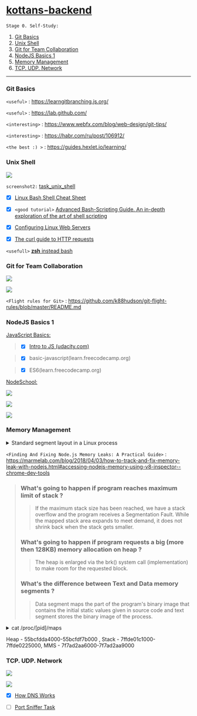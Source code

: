 # [kottans-backend](https://github.com/kottans/backend/blob/master/contents.md)

`Stage 0. Self-Study:`

1. [Git Basics](#git-basics)
2. [Unix Shell](#unix-shell)
3. [Git for Team Collaboration](#git-for-team-collaboration)
4. [NodeJS Basics 1](#nodeJS-basics-1)
5. [Memory Management](#memory-management)
6. [TCP. UDP. Network](#tcp.-udp.-network)

---
### Git Basics

`<useful>` : <https://learngitbranching.js.org/>

`<useful>` : <https://lab.github.com/>

`<interesting>` : <https://www.webfx.com/blog/web-design/git-tips/>

`<interesting>` : <https://habr.com/ru/post/106912/>

`<the best :) >` : <https://guides.hexlet.io/learning/>

### Unix Shell

![](task_unix_shell/commandLine.png)

 `screenshot2:` [task_unix_shell](task_unix_shell/commandLineBycodeacademy.png)

- [x] [Linux Bash Shell Cheat Sheet](https://annawilliford.github.io/2016-04-02-UTA/workshop/Linux/bash_cheat_sheet.pdf)

- [x] `<good tutorial>` [Advanced Bash-Scripting Guide. An in-depth exploration of the art of shell scripting](http://www.tldp.org/LDP/abs/html/index.html)

- [x] [Configuring Linux Web Servers](https://www.udacity.com/course/configuring-linux-web-servers--ud299)

- [x] [The curl guide to HTTP requests](https://flaviocopes.com/http-curl/)

`<usefull>` [**zsh** instead bash](https://github.com/robbyrussell/oh-my-zsh)

### Git for Team Collaboration

![](task_git_collaboration/whatIsVersionControl.png)

![](task_git_collaboration/gitHubAndCollaboration.png)

`<Flight rules for Git>` : <https://github.com/k88hudson/git-flight-rules/blob/master/README.md>

### NodeJS Basics 1

[JavaScript Basics:](https://github.com/kottans/backend/blob/master/tasks/js_basics_1.md)

> - [x] [Intro to JS (udacity.com)](task_js_nodejs_basic/intro_to_js.png)

> - [x] basic-javascript(learn.freecodecamp.org)

> - [x] ES6(learn.freecodecamp.org)

[NodeSchool:](https://nodeschool.io/)

![](task_js_nodejs_basic/learnyounode_workshop.png)

![](task_js_nodejs_basic/functional_javascript_workshop.png)

![](task_js_nodejs_basic/stream_adventure_workshop.png)

### Memory Management

<details><summary>Standard segment layout in a Linux process</summary>

![](task_memory_management/segment_layout_in_linux_process.png)

1. The topmost segment in the process address space is the stack, which stores local variables and function parameters in most programming languages. Calling a method or function pushes a new stack frame onto the stack. The stack frame is destroyed when the function returns. This simple design, possible because the data obeys strict LIFO order, means that no complex data structure is needed to track stack contents - a simple pointer to the top of the stack will do. Pushing and popping are thus very fast and deterministic. Also, the constant reuse of stack regions tends to keep active stack memory in the cpu caches, speeding up access. Each thread in a process gets its own stack.   
It is possible to exhaust the area mapping the stack by pushing more data than it can fit. This triggers a page fault that is handled in Linux by expand_stack(), which in turn calls acct_stack_growth() to check whether it's appropriate to grow the stack. If the stack size is below RLIMIT_STACK (usually 8MB), then normally the stack grows and the program continues merrily, unaware of what just happened.   

2. Below the stack, we have the memory mapping segment. Here the kernel maps contents of files directly to memory. Any application can ask for such a mapping via the Linux mmap() system call (implementation) or CreateFileMapping() / MapViewOfFile() in Windows. Memory mapping is a convenient and high-performance way to do file I/O, so it is used for loading dynamic libraries. It is also possible to create an anonymous memory mapping that does not correspond to any files, being used instead for program data. In Linux, if you request a large block of memory via malloc(), the C library will create such an anonymous mapping instead of using heap memory. 'Large' means larger than MMAP_THRESHOLD bytes, 128 kB by default and adjustable via mallopt().

3. The heap provides runtime memory allocation, like the stack, meant for data that must outlive the function doing the allocation, unlike the stack. Most languages provide heap management to programs. Satisfying memory requests is thus a joint affair between the language runtime and the kernel.

    3.1. The Node.js heap is composed of two sections:New space,Old space. New allocations happen in new space, also known as younger generation. This is a small amount of memory from 1 to 8 megabytes. We can use the V8 engine parameter –max-old-space-size as shown below to raise the limit of heap memory. (`<source>` : <https://medium.com/@ashleydavis75/node-js-memory-limitations-30d3fe2664c0)>

4. BSS stores the contents of uninitialized static variables, whose values are not set by the programmer in source code. The BSS memory area is anonymous: it does not map any file. If you say static int cntActiveUsers, the contents of cntActiveUsers live in the BSS.

5. The data segment, holds the contents for static variables initialized in source code. This memory area is not anonymous. It maps the part of the program's binary image that contains the initial static values given in source code.

6. The contents of pointer gonzo - a 4-byte memory address - live in the data segment. The actual string it points to does not, however. The string lives in the text segment, which is read-only and stores all of your code in addition to tidbits like string literals. The text segment also maps your binary file in memory, but writes to this area earn your program a Segmentation Fault.

    ![](task_memory_management/diagram.png)


    `<source>` : <https://manybutfinite.com/post/anatomy-of-a-program-in-memory/>

</details>

`<Finding And Fixing Node.js Memory Leaks: A Practical Guide>` : <https://marmelab.com/blog/2018/04/03/how-to-track-and-fix-memory-leak-with-nodejs.html#accessing-nodejs-memory-using-v8-inspector--chrome-dev-tools>

> ### What's going to happen if program reaches maximum limit of stack ?
 >> If the maximum stack size has been reached, we have a stack overflow and the program receives a Segmentation Fault. While the mapped stack area expands to meet demand, it does not shrink back when the stack gets smaller.   
> ### What's going to happen if program requests a big (more then 128KB) memory allocation on heap ?
 >>The heap is enlarged via the brk() system call (implementation) to make room for the requested block.
> ### What's the difference between Text and Data memory segments ?
 >> Data segment maps the part of the program's binary image that contains the initial static values given in source code and text segment stores the binary image of the process.
  
  <details><summary> cat /proc/[pid]/maps </summary>
  
```
55bcfc664000-55bcfc67b000 r--p 00000000 08:01 3818677                    /usr/bin/zsh
55bcfc67b000-55bcfc70f000 r-xp 00017000 08:01 3818677                    /usr/bin/zsh
55bcfc70f000-55bcfc731000 r--p 000ab000 08:01 3818677                    /usr/bin/zsh
55bcfc731000-55bcfc733000 r--p 000cc000 08:01 3818677                    /usr/bin/zsh
55bcfc733000-55bcfc739000 rw-p 000ce000 08:01 3818677                    /usr/bin/zsh
55bcfc739000-55bcfc74d000 rw-p 00000000 00:00 0 
55bcfdda4000-55bcfdf7b000 rw-p 00000000 00:00 0                          [heap]
7f7ad2aa6000-7f7ad2aa9000 r--p 00000000 08:01 400858                     /usr/lib64/zsh/5.7.1/zsh/computil.so
7f7ad2aa9000-7f7ad2ab6000 r-xp 00003000 08:01 400858                     /usr/lib64/zsh/5.7.1/zsh/computil.so
7f7ad2ab6000-7f7ad2ab8000 r--p 00010000 08:01 400858                     /usr/lib64/zsh/5.7.1/zsh/computil.so
7f7ad2ab8000-7f7ad2ab9000 r--p 00011000 08:01 400858                     /usr/lib64/zsh/5.7.1/zsh/computil.so
7f7ad2ab9000-7f7ad2aba000 rw-p 00012000 08:01 400858                     /usr/lib64/zsh/5.7.1/zsh/computil.so
7f7ad2ade000-7f7ad2ae2000 r--p 00000000 08:01 400855                     /usr/lib64/zsh/5.7.1/zsh/complist.so
7f7ad2ae2000-7f7ad2aed000 r-xp 00004000 08:01 400855                     /usr/lib64/zsh/5.7.1/zsh/complist.so
7f7ad2aed000-7f7ad2aee000 r--p 0000f000 08:01 400855                     /usr/lib64/zsh/5.7.1/zsh/complist.so
7f7ad2aee000-7f7ad2aef000 ---p 00010000 08:01 400855                     /usr/lib64/zsh/5.7.1/zsh/complist.so
7f7ad2aef000-7f7ad2af0000 r--p 00010000 08:01 400855                     /usr/lib64/zsh/5.7.1/zsh/complist.so
7f7ad2af0000-7f7ad2af1000 rw-p 00011000 08:01 400855                     /usr/lib64/zsh/5.7.1/zsh/complist.so
7f7ad2af1000-7f7ad2af3000 r--p 00000000 08:01 400081                     /usr/lib64/zsh/5.7.1/zsh/zutil.so
7f7ad2af3000-7f7ad2af8000 r-xp 00002000 08:01 400081                     /usr/lib64/zsh/5.7.1/zsh/zutil.so
7f7ad2af8000-7f7ad2af9000 r--p 00007000 08:01 400081                     /usr/lib64/zsh/5.7.1/zsh/zutil.so
7f7ad2af9000-7f7ad2afa000 ---p 00008000 08:01 400081                     /usr/lib64/zsh/5.7.1/zsh/zutil.so
7f7ad2afa000-7f7ad2afb000 r--p 00008000 08:01 400081                     /usr/lib64/zsh/5.7.1/zsh/zutil.so
7f7ad2afb000-7f7ad2afc000 rw-p 00009000 08:01 400081                     /usr/lib64/zsh/5.7.1/zsh/zutil.so
7f7ad2afc000-7f7ad2b04000 r--p 00000000 08:01 400046                     /usr/lib64/zsh/5.7.1/zsh/complete.so
7f7ad2b04000-7f7ad2b1e000 r-xp 00008000 08:01 400046                     /usr/lib64/zsh/5.7.1/zsh/complete.so
7f7ad2b1e000-7f7ad2b21000 r--p 00022000 08:01 400046                     /usr/lib64/zsh/5.7.1/zsh/complete.so
7f7ad2b21000-7f7ad2b23000 r--p 00024000 08:01 400046                     /usr/lib64/zsh/5.7.1/zsh/complete.so
7f7ad2b23000-7f7ad2b24000 rw-p 00026000 08:01 400046                     /usr/lib64/zsh/5.7.1/zsh/complete.so
7f7ad2b24000-7f7ad2b27000 r--p 00000000 08:01 400066                     /usr/lib64/zsh/5.7.1/zsh/parameter.so
7f7ad2b27000-7f7ad2b2c000 r-xp 00003000 08:01 400066                     /usr/lib64/zsh/5.7.1/zsh/parameter.so
7f7ad2b2c000-7f7ad2b2e000 r--p 00008000 08:01 400066                     /usr/lib64/zsh/5.7.1/zsh/parameter.so
7f7ad2b2e000-7f7ad2b2f000 ---p 0000a000 08:01 400066                     /usr/lib64/zsh/5.7.1/zsh/parameter.so
7f7ad2b2f000-7f7ad2b30000 r--p 0000a000 08:01 400066                     /usr/lib64/zsh/5.7.1/zsh/parameter.so
7f7ad2b30000-7f7ad2b31000 rw-p 0000b000 08:01 400066                     /usr/lib64/zsh/5.7.1/zsh/parameter.so
7f7ad2b31000-7f7ad2b48000 r--p 00000000 08:01 400076                     /usr/lib64/zsh/5.7.1/zsh/zle.so
7f7ad2b48000-7f7ad2b73000 r-xp 00017000 08:01 400076                     /usr/lib64/zsh/5.7.1/zsh/zle.so
7f7ad2b73000-7f7ad2b7c000 r--p 00042000 08:01 400076                     /usr/lib64/zsh/5.7.1/zsh/zle.so
7f7ad2b7c000-7f7ad2b7d000 ---p 0004b000 08:01 400076                     /usr/lib64/zsh/5.7.1/zsh/zle.so
7f7ad2b7d000-7f7ad2b7f000 r--p 0004b000 08:01 400076                     /usr/lib64/zsh/5.7.1/zsh/zle.so
7f7ad2b7f000-7f7ad2b86000 rw-p 0004d000 08:01 400076                     /usr/lib64/zsh/5.7.1/zsh/zle.so
7f7ad2b86000-7f7ad2b87000 rw-p 00000000 00:00 0 
7f7ad2b87000-7f7ad338c000 r--s 00000000 08:01 524423                     /var/lib/sss/mc/passwd
7f7ad338c000-7f7ad338e000 r--p 00000000 08:01 3817198                    /usr/lib64/libnss_sss.so.2
7f7ad338e000-7f7ad3394000 r-xp 00002000 08:01 3817198                    /usr/lib64/libnss_sss.so.2
7f7ad3394000-7f7ad3396000 r--p 00008000 08:01 3817198                    /usr/lib64/libnss_sss.so.2
7f7ad3396000-7f7ad3397000 r--p 00009000 08:01 3817198                    /usr/lib64/libnss_sss.so.2
7f7ad3397000-7f7ad3398000 rw-p 0000a000 08:01 3817198                    /usr/lib64/libnss_sss.so.2
7f7ad3398000-7f7ae0342000 r--p 00000000 08:01 3801127                    /usr/lib/locale/locale-archive
7f7ae0342000-7f7ae0347000 rw-p 00000000 00:00 0 
7f7ae0347000-7f7ae034d000 r--p 00000000 08:01 3801561                    /usr/lib64/libpthread-2.29.so
7f7ae034d000-7f7ae035c000 r-xp 00006000 08:01 3801561                    /usr/lib64/libpthread-2.29.so
7f7ae035c000-7f7ae0362000 r--p 00015000 08:01 3801561                    /usr/lib64/libpthread-2.29.so
7f7ae0362000-7f7ae0363000 r--p 0001a000 08:01 3801561                    /usr/lib64/libpthread-2.29.so
7f7ae0363000-7f7ae0364000 rw-p 0001b000 08:01 3801561                    /usr/lib64/libpthread-2.29.so
7f7ae0364000-7f7ae0368000 rw-p 00000000 00:00 0 
7f7ae0368000-7f7ae038a000 r--p 00000000 08:01 3801452                    /usr/lib64/libc-2.29.so
7f7ae038a000-7f7ae04d7000 r-xp 00022000 08:01 3801452                    /usr/lib64/libc-2.29.so
7f7ae04d7000-7f7ae0523000 r--p 0016f000 08:01 3801452                    /usr/lib64/libc-2.29.so
7f7ae0523000-7f7ae0524000 ---p 001bb000 08:01 3801452                    /usr/lib64/libc-2.29.so
7f7ae0524000-7f7ae0528000 r--p 001bb000 08:01 3801452                    /usr/lib64/libc-2.29.so
7f7ae0528000-7f7ae052a000 rw-p 001bf000 08:01 3801452                    /usr/lib64/libc-2.29.so
7f7ae052a000-7f7ae052e000 rw-p 00000000 00:00 0 
7f7ae052e000-7f7ae053b000 r--p 00000000 08:01 3801505                    /usr/lib64/libm-2.29.so
7f7ae053b000-7f7ae05d7000 r-xp 0000d000 08:01 3801505                    /usr/lib64/libm-2.29.so
7f7ae05d7000-7f7ae0672000 r--p 000a9000 08:01 3801505                    /usr/lib64/libm-2.29.so
7f7ae0672000-7f7ae0673000 r--p 00143000 08:01 3801505                    /usr/lib64/libm-2.29.so
7f7ae0673000-7f7ae0674000 rw-p 00144000 08:01 3801505                    /usr/lib64/libm-2.29.so
7f7ae0674000-7f7ae0676000 r--p 00000000 08:01 3801612                    /usr/lib64/librt-2.29.so
7f7ae0676000-7f7ae067a000 r-xp 00002000 08:01 3801612                    /usr/lib64/librt-2.29.so
7f7ae067a000-7f7ae067c000 r--p 00006000 08:01 3801612                    /usr/lib64/librt-2.29.so
7f7ae067c000-7f7ae067d000 r--p 00007000 08:01 3801612                    /usr/lib64/librt-2.29.so
7f7ae067d000-7f7ae067e000 rw-p 00008000 08:01 3801612                    /usr/lib64/librt-2.29.so
7f7ae067e000-7f7ae068c000 r--p 00000000 08:01 3809222                    /usr/lib64/libtinfo.so.6.1
7f7ae068c000-7f7ae069b000 r-xp 0000e000 08:01 3809222                    /usr/lib64/libtinfo.so.6.1
7f7ae069b000-7f7ae06a8000 r--p 0001d000 08:01 3809222                    /usr/lib64/libtinfo.so.6.1
7f7ae06a8000-7f7ae06ac000 r--p 00029000 08:01 3809222                    /usr/lib64/libtinfo.so.6.1
7f7ae06ac000-7f7ae06ad000 rw-p 0002d000 08:01 3809222                    /usr/lib64/libtinfo.so.6.1
7f7ae06ad000-7f7ae06ae000 r--p 00000000 08:01 3801481                    /usr/lib64/libdl-2.29.so
7f7ae06ae000-7f7ae06b0000 r-xp 00001000 08:01 3801481                    /usr/lib64/libdl-2.29.so
7f7ae06b0000-7f7ae06b1000 r--p 00003000 08:01 3801481                    /usr/lib64/libdl-2.29.so
7f7ae06b1000-7f7ae06b2000 r--p 00003000 08:01 3801481                    /usr/lib64/libdl-2.29.so
7f7ae06b2000-7f7ae06b3000 rw-p 00004000 08:01 3801481                    /usr/lib64/libdl-2.29.so
7f7ae06b3000-7f7ae06b5000 rw-p 00000000 00:00 0 
7f7ae06b8000-7f7ae06b9000 r--p 00000000 08:01 400068                     /usr/lib64/zsh/5.7.1/zsh/regex.so
7f7ae06b9000-7f7ae06ba000 r-xp 00001000 08:01 400068                     /usr/lib64/zsh/5.7.1/zsh/regex.so
7f7ae06ba000-7f7ae06bb000 r--p 00002000 08:01 400068                     /usr/lib64/zsh/5.7.1/zsh/regex.so
7f7ae06bb000-7f7ae06bc000 r--p 00002000 08:01 400068                     /usr/lib64/zsh/5.7.1/zsh/regex.so
7f7ae06bc000-7f7ae06bd000 rw-p 00003000 08:01 400068                     /usr/lib64/zsh/5.7.1/zsh/regex.so
7f7ae06bf000-7f7ae06c0000 r--p 00000000 08:01 400074                     /usr/lib64/zsh/5.7.1/zsh/terminfo.so
7f7ae06c0000-7f7ae06c1000 r-xp 00001000 08:01 400074                     /usr/lib64/zsh/5.7.1/zsh/terminfo.so
7f7ae06c1000-7f7ae06c2000 r--p 00002000 08:01 400074                     /usr/lib64/zsh/5.7.1/zsh/terminfo.so
7f7ae06c2000-7f7ae06c3000 r--p 00002000 08:01 400074                     /usr/lib64/zsh/5.7.1/zsh/terminfo.so
7f7ae06c3000-7f7ae06c4000 rw-p 00003000 08:01 400074                     /usr/lib64/zsh/5.7.1/zsh/terminfo.so
7f7ae06c4000-7f7ae06c5000 r--p 00000000 08:01 400056                     /usr/lib64/zsh/5.7.1/zsh/langinfo.so
7f7ae06c5000-7f7ae06c6000 r-xp 00001000 08:01 400056                     /usr/lib64/zsh/5.7.1/zsh/langinfo.so
7f7ae06c6000-7f7ae06c7000 r--p 00002000 08:01 400056                     /usr/lib64/zsh/5.7.1/zsh/langinfo.so
7f7ae06c7000-7f7ae06c8000 r--p 00002000 08:01 400056                     /usr/lib64/zsh/5.7.1/zsh/langinfo.so
7f7ae06c8000-7f7ae06c9000 rw-p 00003000 08:01 400056                     /usr/lib64/zsh/5.7.1/zsh/langinfo.so
7f7ae06c9000-7f7ae06d0000 r--s 00000000 08:01 4328195                    /usr/lib64/gconv/gconv-modules.cache
7f7ae06d0000-7f7ae06d4000 rw-p 00000000 00:00 0 
7f7ae06d4000-7f7ae06d5000 r--p 00000000 08:01 3803682                    /usr/lib64/ld-2.29.so
7f7ae06d5000-7f7ae06f5000 r-xp 00001000 08:01 3803682                    /usr/lib64/ld-2.29.so
7f7ae06f5000-7f7ae06fd000 r--p 00021000 08:01 3803682                    /usr/lib64/ld-2.29.so
7f7ae06fe000-7f7ae06ff000 r--p 00029000 08:01 3803682                    /usr/lib64/ld-2.29.so
7f7ae06ff000-7f7ae0700000 rw-p 0002a000 08:01 3803682                    /usr/lib64/ld-2.29.so
7f7ae0700000-7f7ae0701000 rw-p 00000000 00:00 0 
7ffde01c1000-7ffde0225000 rw-p 00000000 00:00 0                          [stack]
7ffde0287000-7ffde028a000 r--p 00000000 00:00 0                          [vvar]
7ffde028a000-7ffde028b000 r-xp 00000000 00:00 0                          [vdso]
ffffffffff600000-ffffffffff601000 r-xp 00000000 00:00 0                  [vsyscall]

```
</details>

Heap - 55bcfdda4000-55bcfdf7b000 , Stack - 7ffde01c1000-7ffde0225000, MMS - 7f7ad2aa6000-7f7ad2aa9000

### TCP. UDP. Network

![](task_networks/internet101.png)

![](task_networks/Networking_for_Web_Developers.png)

- [x] [How DNS Works](https://howdns.works/)

- [ ] [Port Sniffer Task](https://github.com/616e44/nodejs-2019-homeworks/blob/port-sniffer/submissions/anD/port-sniffer/sniffer.js)